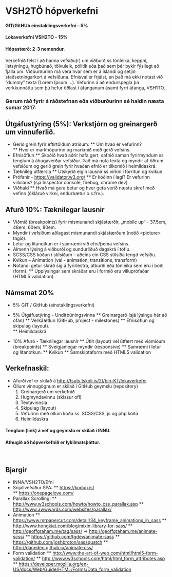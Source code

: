 # VSH2TÖ hópverkefni 
#### GIT/GitHUb einstaklingsverkefni  – 5%
#### Lokaverkefni VSH2TO – 15% 
#### Hópastærð: 2-3 nemendur.

Verkefnið felst í að hanna vefsíðu(r) um viðburð ss tónleika, keppni, listsýningu, hugbúnað, tölvuleik, pólitík eða það sem þér þykir fýsilegt að fjalla um.  Viðburðurinn má vera hvar sem er á íslandi og setjið staðsetningarkort á vefsíðuna.  Efnisval er frjálst, en það má ekki notast við “dummy” texta (Lorem Ipsum  …).   Vefurinn á að endurspegla þá verkkunnáttu sem þú hefur öðlast í áfanganum ásamt fyrri áfanga, VSH1TO.  
### Gerum ráð fyrir á ráðstefnan eða viðburðurinn sé haldin næsta sumar 2017.

## Útgáfustýring (5%):  Verkstjórn og greinargerð um vinnuferlið.

* Gerið grein fyrir eftirtöldum atriðum:
  ** Um hvað er vefurinn?   
  ** Hver er markhópurinn og markmið með gerð vefsins.
* Efnisöflun
  ** Skoðið hvað aðrir hafa gert, safnið saman fyrirmyndum ss tenglum á áhugaverðar vefsíður.  Það má nota texta og myndir af öðrum vefsíðum og gerið grein fyrir hvaðan efnið er tilkomið í heimildaskrá.
*	Tæknileg útfærsla
	**  Útskýrið eigin lausnir ss virkni í forritun og kvikun. 
*	Prófanir - https://validator.w3.org/
	**  Er kóðinn í lagi? Er vefurinn villulaus?  (sjá Inspector console, firebug, chrome dev)
*	Viðhald 
	**  Hvað má gera betur og hver geta verið næstu skref með vefinn (ókláruð virkni, endurbætur o.s.frv.).

## Afurð 10%:  Tæknilegar lausnir

* Viðmið (breakpoints) fyrir mismunandi skjástærðir, „mobile up“ - 37.5em, 48em, 60em, 80em.
*	Myndir í vefsíðum aðlagast mismunandi skjástærðum (notið &lt;picture&gt; tagið).
*	Letur og litanotkun er í samræmi við efni/þema vefsins.
*	Almenn lýsing á viðburði og sundurliðuð dagskrá í töflu.
*	SCSS/CSS kóðun í stílsíðum – aðeins ein CSS stílsíða tengd vefsíðu.
*	Kvikun – Animation  (val - animation, transitions, transform)
*	Notandi getur skráð sig á fyrirlestra, atburði eða tónleika sem eru í boði (form). 
	**  Upplýsingar sem skráðar eru í formið eru villuprófaðar (HTML5 validation).


## Námsmat  20%

*	5% GIT / GitHub  (einstaklingsverkefni)

*	5% Útgáfustýring - Undirbúningsvinna
	**  Greinargerð (sjá lýsingu hér að ofan)
	**  Verkáætlun (GitHub, project - milestones)
	**  Efnisöflun og skipulag (layout).  
	**	Heimildaskrá

*	10% 	Afurð - Tæknilegar lausnir
	**	Útlit (layout) vel útfært með viðmiðum (breakpoints) 
	**	Sveigjanlegar myndir (responsive)
	**	Samræmi í letur og litanotkun. 
	**	Kvikun 
	**	Samskiptaform með HTML5 validation
	 
 	
## Verkefnaskil:  	

* Afurð/vef er skilað á http://tsuts.tskoli.is/2t/þín-KT/lokaverkefni
* Öllum vinnugögnum  er skilað í GitHub geymslu (repository)
	1.	Greinargerð um verkefnið
	2.	Hugmyndavinnu (skissur ofl)
	3.	Textavinnsla
	4.	Skipulag (layout) 
	5.	Vefurinn með öllum kóða ss. SCSS/CSS, js og php kóða
	6.	Heimildaskrá

#### Tenglum (link) á vef og geymslu er skilað í INNU.  

#### Athugið að hópverkefnið er lykilmatsþáttur. 

 
## Bjargir 

*	INNA/VSH2TO/Efni 
*	Snjallvefsíður SPA: 
	**	https://kodun.is/     
	**	https://onepagelove.com/   
*	Parallax Scrolling: 
	**	http://www.w3schools.com/howto/howto_css_parallax.asp
	**	http://www.awwwards.com/websites/parallax/
*	Animation
	**	https://www.mrpapercut.com/detail/34_keyframe_animations_in_sass
	**	http://www.hongkiat.com/blog/mixin-library-for-sass/
	**	http://geoffgraham.me/tag/sass/ -> http://geoffgraham.me/animate-scss/
	**	https://github.com/tgdev/animate-sass
	**	https://github.com/joshbroton/sassquatch
	**	http://daneden.github.io/animate.css/
*	Form validation
	**	http://www.the-art-of-web.com/html/html5-form-validation/
	**	http://www.w3schools.com/html/html_form_attributes.asp
	**	https://developer.mozilla.org/en-US/docs/Web/Guide/HTML/Forms/Data_form_validation
